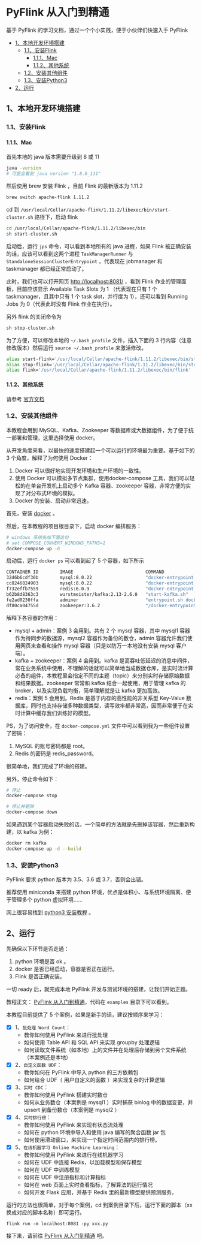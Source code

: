 # PyFlink 从入门到精通

基于 PyFlink 的学习文档，通过一个个小实践，便于小伙伴们快速入手 PyFlink

* [1、本地开发环境搭建](#1本地开发环境搭建)
    * [1.1、安装Flink](#11安装Flink)
        * [1.1.1、Mac](#111Mac)
        * [1.1.2、其他系统](#112其他系统)
    * [1.2、安装其他组件](#12安装其他组件)
    * [1.3、安装Python3](#13安装Python3)
* [2、运行](#2运行)


## 1、本地开发环境搭建

### 1.1、安装Flink 
#### 1.1.1、Mac

首先本地的 java 版本需要升级到 8 或 11

```bash
java -version
# 可能会看到 java version "1.8.0_111"
```

然后使用 brew 安装 Flink ，目前 Flink 的最新版本为 1.11.2

```bash
brew switch apache-flink 1.11.2
```

cd 到 `/usr/local/Cellar/apache-flink/1.11.2/libexec/bin/start-cluster.sh` 路径下，启动 flink

```bash
cd /usr/local/Cellar/apache-flink/1.11.2/libexec/bin
sh start-cluster.sh
```

启动后，运行 `jps` 命令，可以看到本地所有的 java 进程，如果 Flink 被正确安装的话，应该可以看到这两个进程 `TaskManagerRunner` 与 `StandaloneSessionClusterEntrypoint` ，代表现在 jobmanager 和 taskmanager 都已经正常启动了。

此时，我们也可以打开网页 [http://localhost:8081/](http://localhost:8081/) ，看到 Flink 作业的管理面板，目前应该显示 Available Task Slots 为 1 （代表现在只有 1 个 taskmanager，且其中只有 1 个 task slot，并行度为 1），还可以看到 Running Jobs 为 0（代表此时没有 Flink 作业在执行）。

另外 flink 的关闭命令为

```bash
sh stop-cluster.sh
```

为了方便，可以修改本地的 `~/.bash_profile` 文件，插入下面的 3 行内容（注意修改版本）然后运行 `source ~/.bash_profile` 来激活修改。

```bash
alias start-flink='/usr/local/Cellar/apache-flink/1.11.2/libexec/bin/start-cluster.sh'
alias stop-flink='/usr/local/Cellar/apache-flink/1.11.2/libexec/bin/stop-cluster.sh'
alias flink='/usr/local/Cellar/apache-flink/1.11.2/libexec/bin/flink'
```

#### 1.1.2、其他系统

请参考 [官方文档](https://ci.apache.org/projects/flink/flink-docs-stable/ops/deployment/local.html)

### 1.2、安装其他组件

本教程会用到 MySQL、Kafka、Zookeeper 等数据库或大数据组件，为了便于统一部署和管理，这里选择使用 docker。

从开发角度来看，以最快的速度搭建起一个可以运行的环境最为重要。基于如下的 3 个角度，解释了为何使用 Docker：
1. Docker 可以很好地实现开发环境和生产环境的一致性。
1. 使用 Docker 可以模拟多节点集群，使用docker-compose 工具，我们可以轻松的在单台开发机上启动多个 Kafka 容器、zookeeper 容器，非常方便的实现了对分布式环境的模拟。
1. Docker 的安装、启动非常迅速。

首先，安装 [docker](https://www.docker.com/) 。

然后，在本教程的项目根目录下，启动 docker 编排服务：

```bash
# windows 系统先加下面这句
# set COMPOSE_CONVERT_WINDOWS_PATHS=1
docker-compose up -d
```

启动后，运行 `docker ps` 可以看到起了 5 个容器，如下所示

```bash
CONTAINER ID        IMAGE                           COMMAND                  CREATED             STATUS              PORTS                                                  NAMES
32d6b6cdf30b        mysql:8.0.22                    "docker-entrypoint.s…"   5 days ago          Up 3 seconds        0.0.0.0:3306->3306/tcp, 33060/tcp                      mysql1
cc8246824903        mysql:8.0.22                    "docker-entrypoint.s…"   5 days ago          Up 3 seconds        33060/tcp, 0.0.0.0:3307->3306/tcp                      mysql2
f732effb7559        redis:6.0.9                     "docker-entrypoint.s…"   5 days ago          Up 5 seconds        0.0.0.0:6379->6379/tcp                                 redis
b62b8d8363c3        wurstmeister/kafka:2.13-2.6.0   "start-kafka.sh"         5 days ago          Up 3 seconds        0.0.0.0:9092->9092/tcp                                 kafka
fe2ad0230ffa        adminer                         "entrypoint.sh docke…"   5 days ago          Up 12 seconds       0.0.0.0:8080->8080/tcp                                 adminer
df80ca04755d        zookeeper:3.6.2                 "/docker-entrypoint.…"   5 days ago          Up 3 seconds        2888/tcp, 3888/tcp, 0.0.0.0:2181->2181/tcp, 8080/tcp   zookeeper
```

解释下各容器的作用：
* mysql + admin：案例 3 会用到。共有 2 个 mysql 容器，其中 mysql1 容器作为待同步的数据源，mysql2 容器作为备份的数仓，admin 容器允许我们使用网页来查看和操作 mysql 容器（只是以防万一本地没有安装 mysql 客户端）。
* kafka + zookeeper：案例 4 会用到。kafka 是高吞吐低延迟的消息中间件，常在业务系统中使用，不理解的话就可以简单地当成数据仓库，是实时流计算必备的组件，本教程里会指定不同的主题（topic）来分别实时存储原始数据和结果数据。zookeeper 常常和 kafka 结合一起使用，用于管理 kafka 的 broker，以及实现负载均衡，简单理解就是让 kafka 更加高效。
* redis：案例 5 会用到。Redis 是基于内存的高性能的非关系型 Key-Value 数据库，同时也支持存储多种数据类型，读写效率都非常高，因而非常便于在实时计算中缓存我们训练好的模型。

PS，为了访问安全，在 `docker-compose.yml` 文件中可以看到我为一些组件设置了密码：
1. MySQL 的账号密码都是 root。
2. Redis 的密码是 redis_password。

很简单地，我们完成了环境的搭建。

另外，停止命令如下：

```bash
# 停止
docker-compose stop

# 停止并删除
docker-compose down
```

如果遇到某个容器启动失败的话，一个简单的方法就是先删掉该容器，然后重新构建，以 kafka 为例：

```bash
docker rm kafka
docker-compose up -d --build
```

### 1.3、安装Python3

PyFlink 要求 python 版本为 3.5、3.6 或 3.7，否则会出错。

推荐使用 miniconda 来搭建 python 环境，优点是体积小、与系统环境隔离、便于管理多个 python 虚拟环境……

网上很容易找到 [python3 安装教程](https://www.jianshu.com/p/0511decff9f8) 。

## 2、运行

先确保以下环节是否走通：
1. python 环境是否 ok 。
1. docker 是否已经启动，容器是否正在运行。
1. Flink 是否正确安装。

一切 ready 后，就完成本地 PyFilnk 开发与测试环境的搭建，让我们开始正题。

教程正文： [PyFlink 从入门到精通](examples/README.md)，代码在 `examples` 目录下可以看到。

本教程目前提供了 5 个案例，如果是新手的话，建议按顺序来学习：
- [x] 1、`批处理 Word Count`：
    - 教你如何使用 PyFlink 来进行批处理
    - 如何使用 Table API 和 SQL API 来实现 groupby 处理逻辑
    - 如何读取文件系统（如本地）上的文件并在处理后存储到另个文件系统（本案例还是本地）
- [x] 2、`自定义函数 UDF`：
    - 教你如何在 PyFlink 中导入 python 的三方依赖包
    - 如何结合 UDF（ 用户自定义的函数 ）来实现复杂的计算逻辑
- [x] 3、`实时 CDC`：
    - 教你如何使用 PyFlink 搭建实时数仓
    - 如何从业务数仓（本案例是 mysql1 ）实时捕获 binlog 中的数据变更，并 upsert 到备份数仓（本案例是 mysql2 ）
- [x] 4、`实时排行榜`：
    - 教你如何使用 PyFlink 来实现有状态流处理
    - 如何在 python 环境中导入和使用 java 编写的聚合函数 jar 包
    - 如何使用滑动窗口，来实现一个指定时间范围内的排行榜。
- [x] 5、`在线机器学习 Online Machine Learning`：
    - 教你如何使用 PyFlink 来进行在线机器学习
    - 如何在 UDF 中连接 Redis，以加载模型和保存模型
    - 如何在 UDF 中训练模型
    - 如何在 UDF 中注册指标和计算指标
    - 如何在 web 页面上实时查看指标，了解算法的运行情况
    - 如何开发 Flask 应用，并基于 Redis 里的最新模型提供预测服务。

运行的方法也很简单，对于每个案例，cd 到案例目录下后，运行下面的脚本（xx 换成对应的脚本名称）即可运行。

```
flink run -m localhost:8081 -py xxx.py
```

接下来，请前往 [PyFlink 从入门到精通](examples/README.md) 吧。